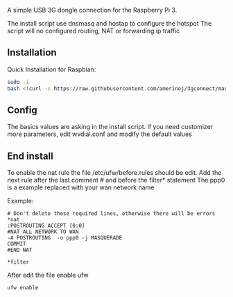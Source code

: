 A simple USB 3G dongle connection for the Raspberry Pi 3.                        

The install script use dnsmasq and hostap to configure the hotspot
The script will no configured  routing, NAT or forwarding ip traffic 
## Installation

Quick Installation for Raspbian:

```bash
sudo -i
bash <(curl -s https://raw.githubusercontent.com/amerinoj/3gconnect/master/install.sh)     
```
                                                                                   
## Config

The basics values are asking in the install script.
If you need customizer more parameters, edit wvdial.conf and modify the default values

## End install
To enable the nat rule the file /etc/ufw/before.rules should be edit.
Add the next rule after the last comment # and before the filter* statement
The ppp0 is a example replaced with your wan network name

Example:
```
# Don't delete these required lines, otherwise there will be errors
*nat
:POSTROUTING ACCEPT [0:0]
#NAT ALL NETWORK TO WAN  
-A POSTROUTING  -o ppp0 -j MASQUERADE
COMMIT
#END NAT

*filter
```
After edit the file enable ufw
```
ufw enable
```
